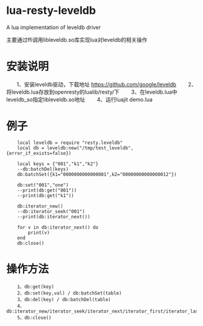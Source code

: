 # lua-resty-leveldb
A lua implementation of leveldb driver

主要通过ffi调用libleveldb.so库实现lua对leveldb的相关操作


# 安装说明

        1、安装leveldb驱动，下载地址 https://github.com/google/leveldb
        2、将leveldb.lua存放到openresty的lualib/resty/下
        3、在leveldb.lua中leveldb_so指定libleveldb.so地址
        4、运行luajit demo.lua

# 例子

        local leveldb = require "resty.leveldb"
        local db = leveldb:new("/tmp/test_leveldb",{error_if_exists=false})

        local keys = {"001","k1","k2"}
        --db:batchDel(keys)
        db:batchSet({k1="0000000000000001",k2="00000000000000012"})

        db:set("001","one")
        --print(db:get("001"))
        --print(db:get("k1"))

        db:iterator_new()
        --db:iterator_seek("001")
        --print(db:iterator_next())

        for v in db:iterator_next() do
            print(v)
        end
        db:close()

# 操作方法

        1、db:get(key)
        2、db:set(key,val) / db:batchSet(table)
        3、db:del(key) / db:batchDel(table)
        4、db:iterator_new/iterator_seek/iterator_next/iterator_first/iterator_last
        5、db:close()
        
